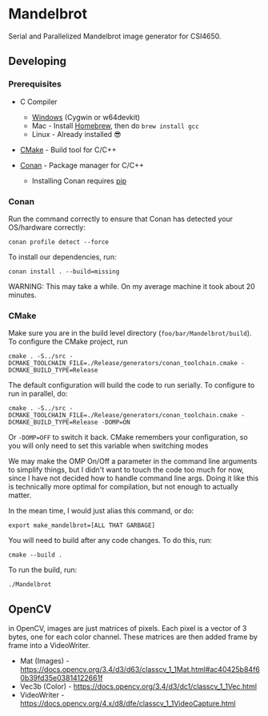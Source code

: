 # Mandelbrot

Serial and Parallelized Mandelbrot image generator for CSI4650.

## Developing

### Prerequisites

- C Compiler
    - [Windows](https://www.mingw-w64.org/downloads/) (Cygwin or w64devkit)
    - Mac - Install [Homebrew](llvm-openmp/17.0.6), then do `brew install gcc`
    - Linux - Already installed 😎
    
- [CMake](https://cmake.org/download/) - Build tool for C/C++
- [Conan](https://docs.conan.io/2/installation.html) - Package manager for C/C++
    - Installing Conan requires [pip](https://pip.pypa.io/en/stable/cli/pip_download/)

### Conan

Run the command correctly to ensure that Conan has detected your OS/hardware correctly:

`conan profile detect --force`

To install our dependencies, run: 

`conan install . --build=missing`

WARNING: This may take a while. On my average machine it took about 20 minutes.

### CMake

Make sure you are in the build level directory (`foo/bar/Mandelbrot/build`). To configure the CMake project, run

`cmake . -S../src -DCMAKE_TOOLCHAIN_FILE=./Release/generators/conan_toolchain.cmake -DCMAKE_BUILD_TYPE=Release`

The default configuration will build the code to run serially. To configure to run in parallel, do:

`cmake . -S../src -DCMAKE_TOOLCHAIN_FILE=./Release/generators/conan_toolchain.cmake -DCMAKE_BUILD_TYPE=Release -DOMP=ON`

Or `-DOMP=OFF` to switch it back. CMake remembers your configuration, so you will only need to set this variable when switching modes

We may make the OMP On/Off a parameter in the command line arguments to simplify things, but I didn't want to touch the code too much for now, since I have not decided how to handle command line args. Doing it like this is technically more optimal for compilation, but not enough to actually matter.

In the mean time, I would just alias this command, or do:

`export make_mandelbrot=[ALL THAT GARBAGE]`

You will need to build after any code changes. To do this, run:

`cmake --build .`

To run the build, run:

`./Mandelbrot`

## OpenCV

in OpenCV, images are just matrices of pixels. Each pixel is a vector of 3 bytes, one for each color channel. These matrices are then added frame by frame into a VideoWriter.

- Mat (Images) - https://docs.opencv.org/3.4/d3/d63/classcv_1_1Mat.html#ac40425b84f60b39fd35e03814122661f
- Vec3b (Color) - https://docs.opencv.org/3.4/d3/dc1/classcv_1_1Vec.html
- VideoWriter - https://docs.opencv.org/4.x/d8/dfe/classcv_1_1VideoCapture.html


